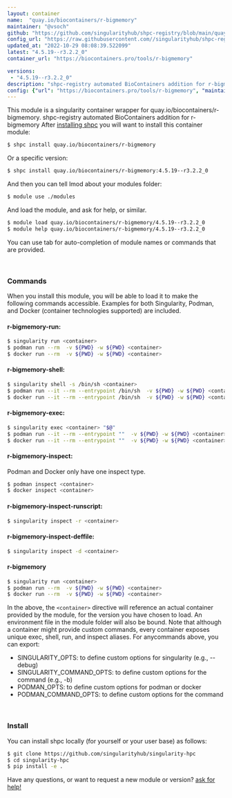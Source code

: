 ```yaml
---
layout: container
name:  "quay.io/biocontainers/r-bigmemory"
maintainer: "@vsoch"
github: "https://github.com/singularityhub/shpc-registry/blob/main/quay.io/biocontainers/r-bigmemory/container.yaml"
config_url: "https://raw.githubusercontent.com//singularityhub/shpc-registry/main/quay.io/biocontainers/r-bigmemory/container.yaml"
updated_at: "2022-10-29 08:08:39.522099"
latest: "4.5.19--r3.2.2_0"
container_url: "https://biocontainers.pro/tools/r-bigmemory"

versions:
 - "4.5.19--r3.2.2_0"
description: "shpc-registry automated BioContainers addition for r-bigmemory"
config: {"url": "https://biocontainers.pro/tools/r-bigmemory", "maintainer": "@vsoch", "description": "shpc-registry automated BioContainers addition for r-bigmemory", "latest": {"4.5.19--r3.2.2_0": "sha256:cbcc82d26a59d83c5ac3af295358b556d1497d28c95e6a9ea24d00f79008a2b6"}, "tags": {"4.5.19--r3.2.2_0": "sha256:cbcc82d26a59d83c5ac3af295358b556d1497d28c95e6a9ea24d00f79008a2b6"}, "docker": "quay.io/biocontainers/r-bigmemory"}
---
```


This module is a singularity container wrapper for quay.io/biocontainers/r-bigmemory.
shpc-registry automated BioContainers addition for r-bigmemory
After [installing shpc](#install) you will want to install this container module:


```bash
$ shpc install quay.io/biocontainers/r-bigmemory
```

Or a specific version:

```bash
$ shpc install quay.io/biocontainers/r-bigmemory:4.5.19--r3.2.2_0
```

And then you can tell lmod about your modules folder:

```bash
$ module use ./modules
```

And load the module, and ask for help, or similar.

```bash
$ module load quay.io/biocontainers/r-bigmemory/4.5.19--r3.2.2_0
$ module help quay.io/biocontainers/r-bigmemory/4.5.19--r3.2.2_0
```

You can use tab for auto-completion of module names or commands that are provided.

<br>

### Commands

When you install this module, you will be able to load it to make the following commands accessible.
Examples for both Singularity, Podman, and Docker (container technologies supported) are included.

#### r-bigmemory-run:

```bash
$ singularity run <container>
$ podman run --rm  -v ${PWD} -w ${PWD} <container>
$ docker run --rm  -v ${PWD} -w ${PWD} <container>
```

#### r-bigmemory-shell:

```bash
$ singularity shell -s /bin/sh <container>
$ podman run --it --rm --entrypoint /bin/sh  -v ${PWD} -w ${PWD} <container>
$ docker run --it --rm --entrypoint /bin/sh  -v ${PWD} -w ${PWD} <container>
```

#### r-bigmemory-exec:

```bash
$ singularity exec <container> "$@"
$ podman run --it --rm --entrypoint ""  -v ${PWD} -w ${PWD} <container> "$@"
$ docker run --it --rm --entrypoint ""  -v ${PWD} -w ${PWD} <container> "$@"
```

#### r-bigmemory-inspect:

Podman and Docker only have one inspect type.

```bash
$ podman inspect <container>
$ docker inspect <container>
```

#### r-bigmemory-inspect-runscript:

```bash
$ singularity inspect -r <container>
```

#### r-bigmemory-inspect-deffile:

```bash
$ singularity inspect -d <container>
```



#### r-bigmemory

```bash
$ singularity run <container>
$ podman run --rm  -v ${PWD} -w ${PWD} <container>
$ docker run --rm  -v ${PWD} -w ${PWD} <container>
```


In the above, the `<container>` directive will reference an actual container provided
by the module, for the version you have chosen to load. An environment file in the
module folder will also be bound. Note that although a container
might provide custom commands, every container exposes unique exec, shell, run, and
inspect aliases. For anycommands above, you can export:

 - SINGULARITY_OPTS: to define custom options for singularity (e.g., --debug)
 - SINGULARITY_COMMAND_OPTS: to define custom options for the command (e.g., -b)
 - PODMAN_OPTS: to define custom options for podman or docker
 - PODMAN_COMMAND_OPTS: to define custom options for the command

<br>

### Install

You can install shpc locally (for yourself or your user base) as follows:

```bash
$ git clone https://github.com/singularityhub/singularity-hpc
$ cd singularity-hpc
$ pip install -e .
```

Have any questions, or want to request a new module or version? [ask for help!](https://github.com/singularityhub/singularity-hpc/issues)